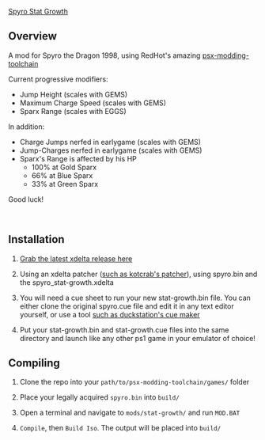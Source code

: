 [Spyro Stat Growth](https://github.com/AlDeezy/spyro-stat-growth)

## Overview
A mod for Spyro the Dragon 1998, using RedHot's amazing [psx-modding-toolchain](https://github.com/mateusfavarin/psx-modding-toolchain)

Current progressive modifiers:
+ Jump Height (scales with GEMS)
+ Maximum Charge Speed (scales with GEMS)
+ Sparx Range (scales with EGGS)

In addition:
+ Charge Jumps nerfed in earlygame (scales with GEMS)
+ Jump-Charges nerfed in earlygame (scales with GEMS)
+ Sparx's Range is affected by his HP
    + 100% at Gold Sparx
    + 66% at Blue Sparx
    + 33% at Green Sparx

Good luck!

&nbsp;

## Installation
1. [Grab the latest xdelta release here](https://github.com/AlDeezy/spyro-stat-growth/releases)

2. Using an xdelta patcher ([such as kotcrab's patcher](https://kotcrab.github.io/xdelta-wasm/)), using spyro.bin and the spyro_stat-growth.xdelta

3. You will need a cue sheet to run your new stat-growth.bin file. You can either clone the original spyro.cue file and edit it in any text editor yourself, or use a tool [such as duckstation's cue maker](https://www.duckstation.org/cue-maker/)

4. Put your stat-growth.bin and stat-growth.cue files into the same directory and launch like any other ps1 game in your emulator of choice!

## Compiling
1. Clone the repo into your `path/to/psx-modding-toolchain/games/` folder 

2. Place your legally acquired `spyro.bin` into `build/`

3. Open a terminal and navigate to `mods/stat-growth/` and run `MOD.BAT`

4. `Compile`, then `Build Iso`. The output will be placed into `build/`
